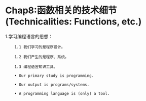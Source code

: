 
# Chap8:函数相关的技术细节(Technicalities: Functions, etc.) #

1.学习编程语言的思想：

    	1.1 我们学习的是程序设计。
    
    	1.2 我们产生的是程序、系统。
    
    	1.3 编程语言知识工具。
    
    	• Our primary study is programming.
    
    	• Our output is programs/systems.
    
    	• A programming language is (only) a tool.